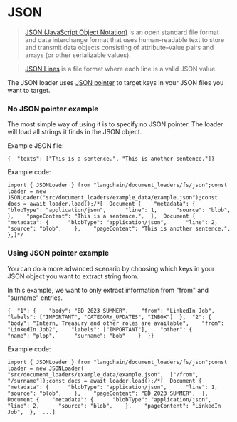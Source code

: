 JSON
====

> [JSON (JavaScript Object Notation)](https://en.wikipedia.org/wiki/JSON) is an open standard file format and data interchange format that uses human-readable text to store and transmit data objects consisting of attribute–value pairs and arrays (or other serializable values).

> [JSON Lines](https://jsonlines.org/) is a file format where each line is a valid JSON value.

The JSON loader uses [JSON pointer](https://github.com/janl/node-jsonpointer) to target keys in your JSON files you want to target.

### No JSON pointer example[](#no-json-pointer-example "Direct link to No JSON pointer example")

The most simple way of using it is to specify no JSON pointer. The loader will load all strings it finds in the JSON object.

Example JSON file:

    {  "texts": ["This is a sentence.", "This is another sentence."]}

Example code:

    import { JSONLoader } from "langchain/document_loaders/fs/json";const loader = new JSONLoader("src/document_loaders/example_data/example.json");const docs = await loader.load();/*[  Document {    "metadata": {      "blobType": "application/json",      "line": 1,      "source": "blob",    },    "pageContent": "This is a sentence.",  },  Document {    "metadata": {      "blobType": "application/json",      "line": 2,      "source": "blob",    },    "pageContent": "This is another sentence.",  },]*/

### Using JSON pointer example[](#using-json-pointer-example "Direct link to Using JSON pointer example")

You can do a more advanced scenario by choosing which keys in your JSON object you want to extract string from.

In this example, we want to only extract information from "from" and "surname" entries.

    {  "1": {    "body": "BD 2023 SUMMER",    "from": "LinkedIn Job",    "labels": ["IMPORTANT", "CATEGORY_UPDATES", "INBOX"]  },  "2": {    "body": "Intern, Treasury and other roles are available",    "from": "LinkedIn Job2",    "labels": ["IMPORTANT"],    "other": {      "name": "plop",      "surname": "bob"    }  }}

Example code:

    import { JSONLoader } from "langchain/document_loaders/fs/json";const loader = new JSONLoader(  "src/document_loaders/example_data/example.json",  ["/from", "/surname"]);const docs = await loader.load();/*[  Document {    "metadata": {      "blobType": "application/json",      "line": 1,      "source": "blob",    },    "pageContent": "BD 2023 SUMMER",  },  Document {    "metadata": {      "blobType": "application/json",      "line": 2,      "source": "blob",    },    "pageContent": "LinkedIn Job",  },  ...]